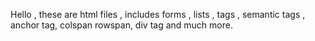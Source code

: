 Hello , these are html files , includes forms , lists , tags , semantic tags , anchor tag, colspan rowspan, div tag and much more. 
